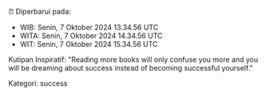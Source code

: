 ⏰ Diperbarui pada:
- WIB: Senin, 7 Oktober 2024 13.34.56 UTC
- WITA: Senin, 7 Oktober 2024 14.34.56 UTC
- WIT: Senin, 7 Oktober 2024 15.34.56 UTC

Kutipan Inspiratif:
"Reading more books will only confuse you more and you will be dreaming about success instead of becoming successful yourself."


Kategori: success

